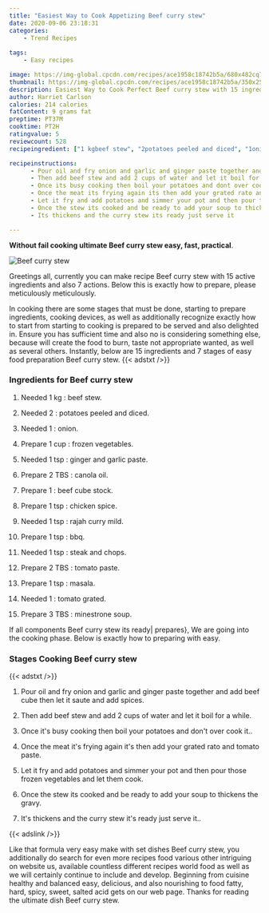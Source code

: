 ```yaml
---
title: "Easiest Way to Cook Appetizing Beef curry stew"
date: 2020-09-06 23:18:31
categories:
    - Trend Recipes
    
tags:
    - Easy recipes

image: https://img-global.cpcdn.com/recipes/ace1958c18742b5a/680x482cq70/beef-curry-stew-recipe-main-photo.jpg
thumbnail: https://img-global.cpcdn.com/recipes/ace1958c18742b5a/350x250cq70/beef-curry-stew-recipe-main-photo.jpg
description: Easiest Way to Cook Perfect Beef curry stew with 15 ingredients and 7 stages of easy cooking.
author: Harriet Carlson
calories: 214 calories
fatContent: 9 grams fat
preptime: PT37M
cooktime: PT2H
ratingvalue: 5
reviewcount: 528
recipeingredient: ["1 kgbeef stew", "2potatoes peeled and diced", "1onion", "1 cupfrozen vegetables", "1 tspginger and garlic paste", "2 TBScanola oil", "1beef cube stock", "1 tspchicken spice", "1 tsprajah curry mild", "1 tspbbq", "1 tspsteak and chops", "2 TBStomato paste", "1 tspmasala", "1tomato grated", "3 TBSminestrone soup"]

recipeinstructions: 
      - Pour oil and fry onion and garlic and ginger paste together and add beef cube then let it saute and add spices 
      - Then add beef stew and add 2 cups of water and let it boil for a while 
      - Once its busy cooking then boil your potatoes and dont over cook it 
      - Once the meat its frying again its then add your grated rato and tomato paste 
      - Let it fry and add potatoes and simmer your pot and then pour those frozen vegetables and let them cook 
      - Once the stew its cooked and be ready to add your soup to thickens the gravy 
      - Its thickens and the curry stew its ready just serve it

---
```




**Without fail cooking ultimate Beef curry stew easy, fast, practical**. 


![Beef curry stew](https://img-global.cpcdn.com/recipes/ace1958c18742b5a/680x482cq70/beef-curry-stew-recipe-main-photo.jpg "Beef curry stew")




Greetings all, currently you can make recipe Beef curry stew with 15 active ingredients and also 7 actions. Below this is exactly how to prepare, please meticulously meticulously.

In cooking there are some stages that must be done, starting to prepare ingredients, cooking devices, as well as additionally recognize exactly how to start from starting to cooking is prepared to be served and also delighted in. Ensure you has sufficient time and also no is considering something else, because will create the food to burn, taste not appropriate wanted, as well as several others. Instantly, below are 15 ingredients and 7 stages of easy food preparation Beef curry stew.
{{< adstxt />}}

### Ingredients for Beef curry stew


1. Needed 1 kg : beef stew.

1. Needed 2 : potatoes peeled and diced.

1. Needed 1 : onion.

1. Prepare 1 cup : frozen vegetables.

1. Needed 1 tsp : ginger and garlic paste.

1. Prepare 2 TBS : canola oil.

1. Prepare 1 : beef cube stock.

1. Prepare 1 tsp : chicken spice.

1. Needed 1 tsp : rajah curry mild.

1. Prepare 1 tsp : bbq.

1. Needed 1 tsp : steak and chops.

1. Prepare 2 TBS : tomato paste.

1. Prepare 1 tsp : masala.

1. Needed 1 : tomato grated.

1. Prepare 3 TBS : minestrone soup.



If all components Beef curry stew its ready| prepares}, We are going into the cooking phase. Below is exactly how to preparing with easy.

### Stages Cooking Beef curry stew

{{< adstxt />}}


1. Pour oil and fry onion and garlic and ginger paste together and add beef cube then let it saute and add spices.



1. Then add beef stew and add 2 cups of water and let it boil for a while.



1. Once it&#39;s busy cooking then boil your potatoes and don&#39;t over cook it..



1. Once the meat it&#39;s frying again it&#39;s then add your grated rato and tomato paste.



1. Let it fry and add potatoes and simmer your pot and then pour those frozen vegetables and let them cook.



1. Once the stew its cooked and be ready to add your soup to thickens the gravy.



1. It&#39;s thickens and the curry stew it&#39;s ready just serve it..





{{< adslink />}}

Like that formula very easy make with set dishes Beef curry stew, you additionally do search for even more recipes food various other intriguing on website us, available countless different recipes world food as well as we will certainly continue to include and develop. Beginning from cuisine healthy and balanced easy, delicious, and also nourishing to food fatty, hard, spicy, sweet, salted acid gets on our web page. Thanks for reading the ultimate dish Beef curry stew.
